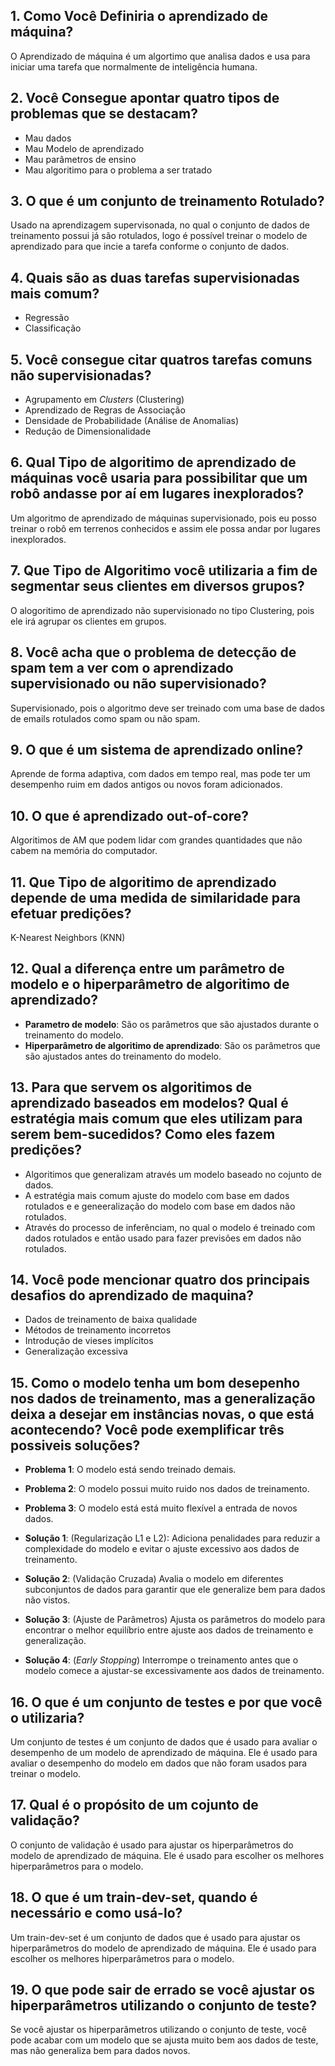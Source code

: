 ## 1. Como Você Definiria o aprendizado de máquina?
O Aprendizado de máquina é um algortimo que analisa dados e usa para iniciar uma 
tarefa que normalmente de inteligência humana.

## 2. Você Consegue apontar quatro tipos de problemas que se destacam?
 - Mau dados
 - Mau Modelo de aprendizado
 - Mau parâmetros de ensino
 - Mau algoritimo para o problema a ser tratado

## 3. O que é um conjunto de treinamento Rotulado?
Usado na aprendizagem supervisonada, no qual o conjunto de dados de treinamento possui já são rotulados, logo é possível treinar o modelo de aprendizado para que incie a tarefa conforme o conjunto de dados.

## 4. Quais são as duas tarefas supervisionadas mais comum?
- Regressão
- Classificação

## 5. Você consegue citar quatros tarefas comuns não supervisionadas?
- Agrupamento em _Clusters_ (Clustering)
- Aprendizado de Regras de Associação
- Densidade de Probabilidade (Análise de Anomalias)
- Redução de Dimensionalidade 

## 6. Qual Tipo de algoritimo de aprendizado de máquinas você usaria para possibilitar que um robô andasse por aí em lugares inexplorados?
Um algoritmo de aprendizado de máquinas supervisionado, pois eu posso treinar o robô em terrenos conhecidos e assim ele possa andar por lugares inexplorados.

## 7. Que Tipo de Algoritimo você utilizaria a fim de segmentar seus clientes em diversos grupos?
O alogoritimo de aprendizado não supervisionado no tipo Clustering, pois ele irá agrupar os clientes em grupos.

## 8. Você acha que o problema de detecção de spam tem a ver com o aprendizado supervisionado ou não supervisionado?
Supervisionado, pois o algoritmo deve ser treinado com uma base de dados de emails rotulados como spam ou não spam.

## 9. O que é um sistema de aprendizado online?
Aprende de forma adaptiva, com dados em tempo real, mas pode ter um desempenho ruim em dados antigos ou novos foram adicionados.

## 10. O que é aprendizado out-of-core?
Algoritimos de AM que podem lidar com grandes quantidades que não cabem na memória do computador.

## 11. Que Tipo de algoritimo de aprendizado depende de uma medida de similaridade para efetuar predições?
K-Nearest Neighbors (KNN)

## 12. Qual a diferença entre um parâmetro de modelo e o hiperparâmetro de algoritimo de aprendizado?
- **Parametro de modelo**: São os parâmetros que são ajustados durante o treinamento do modelo.
- **Hiperparâmetro de algoritimo de aprendizado**: São os parâmetros que são ajustados antes do treinamento do modelo.

## 13. Para que servem os algoritimos de aprendizado baseados em modelos? Qual é estratégia mais comum que eles utilizam para serem bem-sucedidos? Como eles fazem predições?
 - Algoritimos que generalizam através um modelo baseado no cojunto de dados.
 - A estratégia mais comum ajuste do modelo com base em dados rotulados e e geneeralização do modelo com base em dados não rotulados.
 - Através do processo de inferênciam, no qual o modelo é treinado com dados rotulados e então usado para fazer previsões em dados não rotulados.

## 14. Você pode mencionar quatro dos principais desafios do aprendizado de maquina?
- Dados de treinamento de baixa qualidade
- Métodos de treinamento incorretos
- Introdução de vieses implícitos
- Generalização excessiva

## 15. Como o modelo tenha um bom desepenho nos dados de treinamento, mas a generalização deixa a desejar em instâncias novas, o que está acontecendo? Você pode exemplificar três possiveis soluções?
- **Problema 1**: O modelo está sendo treinado demais.
- **Problema 2**: O modelo possui muito ruido nos dados de treinamento.
- **Problema 3**: O modelo está está muito flexível a entrada de novos dados.

- **Solução 1**: (Regularização L1 e L2): Adiciona penalidades para reduzir a complexidade do modelo e evitar o ajuste excessivo aos dados de treinamento.
- **Solução 2**: (Validação Cruzada) Avalia o modelo em diferentes subconjuntos de dados para garantir que ele generalize bem para dados não vistos.
- **Solução 3**: (Ajuste de Parâmetros) Ajusta os parâmetros do modelo para encontrar o melhor equilíbrio entre ajuste aos dados de treinamento e generalização.
- **Solução 4**: (_Early Stopping_) Interrompe o treinamento antes que o modelo comece a ajustar-se excessivamente aos dados de treinamento.

## 16. O que é um conjunto de testes e por que você o utilizaria?
Um conjunto de testes é um conjunto de dados que é usado para avaliar o desempenho de um modelo de aprendizado de máquina. Ele é usado para avaliar o desempenho do modelo em dados que não foram usados para treinar o modelo.
## 17. Qual é o propósito de um cojunto de validação?
O conjunto de validação é usado para ajustar os hiperparâmetros do modelo de aprendizado de máquina. Ele é usado para escolher os melhores hiperparâmetros para o modelo.
## 18. O que é um train-dev-set, quando é necessário e como usá-lo?
Um train-dev-set é um conjunto de dados que é usado para ajustar os hiperparâmetros do modelo de aprendizado de máquina. Ele é usado para escolher os melhores hiperparâmetros para o modelo.
## 19. O que pode sair de errado se você ajustar os hiperparâmetros utilizando o conjunto de teste?
Se você ajustar os hiperparâmetros utilizando o conjunto de teste, você pode acabar com um modelo que se ajusta muito bem aos dados de teste, mas não generaliza bem para dados novos.